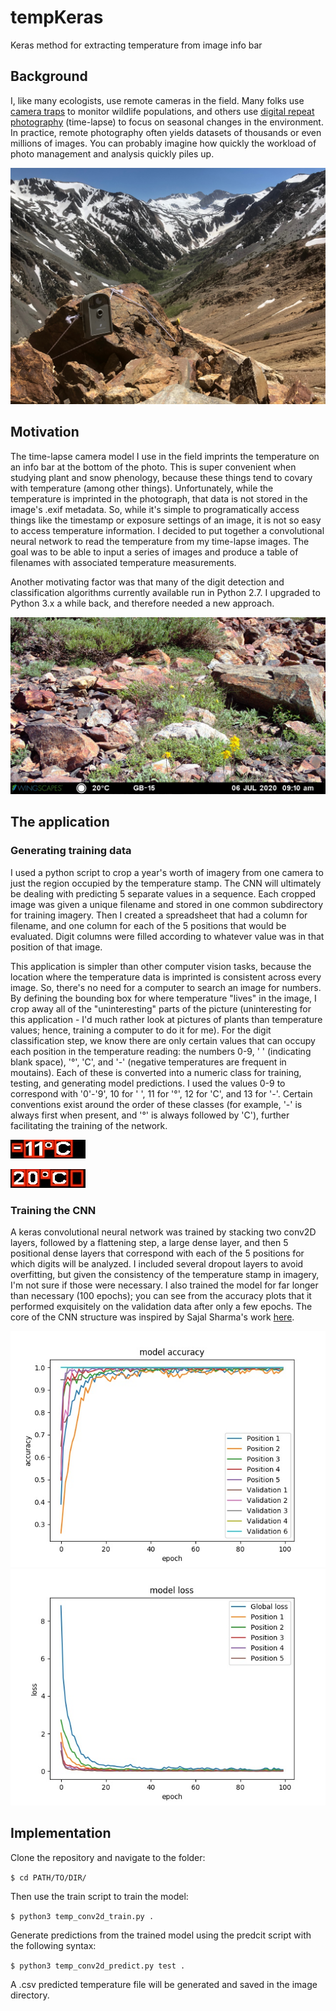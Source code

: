 # tempKeras
Keras method for extracting temperature from image info bar

## Background

I, like many ecologists, use remote cameras in the field. Many folks use [camera traps](https://emammal.si.edu/) to monitor wildlife populations, and others use [digital repeat photography](https://phenocam.sr.unh.edu/webcam/) (time-lapse) to focus on seasonal changes in the environment. In practice, remote photography often yields datasets of thousands or even millions of images. You can probably imagine how quickly the workload of photo management and analysis quickly piles up. 

![Here's one of my time-lapse cameras](imgs/IMG_2806.jpg)

## Motivation

The time-lapse camera model I use in the field imprints the temperature on an info bar at the bottom of the photo. This is super convenient when studying plant and snow phenology, because these things tend to covary with temperature (among other things). Unfortunately, while the temperature is imprinted in the photograph, that data is not stored in the image's .exif metadata. So, while it's simple to programatically access things like the timestamp or exposure settings of an image, it is not so easy to access temperature information. I decided to put together a convolutional neural network to read the temperature from my time-lapse images. The goal was to be able to input a series of images and produce a table of filenames with associated temperature measurements.

Another motivating factor was that many of the digit detection and classification algorithms currently available run in Python 2.7. I upgraded to Python 3.x a while back, and therefore needed a new approach.

![A sample image](imgs/sampleTLpic.JPG)

## The application

### Generating training data
I used a python script to crop a year's worth of imagery from one camera to just the region occupied by the temperature stamp. The CNN will ultimately be dealing with predicting 5 separate values in a sequence. Each cropped image was given a unique filename and stored in one common subdirectory for training imagery. Then I created a spreadsheet that had a column for filename, and one column for each of the 5 positions that would be evaluated. Digit columns were filled according to whatever value was in that position of that image.

This application is simpler than other computer vision tasks, because the location where the temperature data is imprinted is consistent across every image. So, there's no need for a computer to search an image for numbers. By defining the bounding box for where temperature "lives" in the image, I crop away all of the "uninteresting" parts of the picture (uninteresting for this application - I'd much rather look at pictures of plants than temperature values; hence, training a computer to do it for me). For the digit classification step, we know there are only certain values that can occupy each position in the temperature reading: the numbers 0-9, ' ' (indicating blank space), '°', 'C', and '-' (negative temperatures are frequent in moutains). Each of these is converted into a numeric class for training, testing, and generating model predictions. I used the values 0-9 to correspond with '0'-'9', 10 for ' ', 11 for '°', 12 for 'C', and 13 for '-'. Certain conventions exist around the order of these classes (for example, '-' is always first when present, and '°' is always followed by 'C'), further facilitating the training of the network.

![](imgs/Train00352.JPG)

![](imgs/WSCT0014.JPG)

### Training the CNN
A keras convolutional neural network was trained by stacking two conv2D layers, followed by a flattening step, a large dense layer, and then 5 positional dense layers that correspond with each of the 5 positions for which digits will be analyzed. I included several dropout layers to avoid overfitting, but given the consistency of the temperature stamp in imagery, I'm not sure if those were necessary. I also trained the model for far longer than necessary (100 epochs); you can see from the accuracy plots that it performed exquisitely on the validation data after only a few epochs. The core of the CNN structure was inspired by Sajal Sharma's work [here](https://sajalsharma.com/portfolio/digit_sequence_recognition).

![CNN Accuracy](imgs/conv2D_accuracy.jpeg)
![CNN Loss](imgs/conv2D_loss.jpeg)


## Implementation

Clone the repository and navigate to the folder:

`$ cd PATH/TO/DIR/`

Then use the train script to train the model:

`$ python3 temp_conv2d_train.py .`

Generate predictions from the trained model using the predcit script with the following syntax:

`$ python3 temp_conv2d_predict.py test .`

A .csv predicted temperature file will be generated and saved in the image directory.
